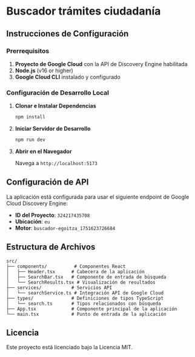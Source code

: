 # Buscador trámites ciudadanía

## Instrucciones de Configuración

### Prerrequisitos

1. **Proyecto de Google Cloud** con la API de Discovery Engine habilitada
2. **Node.js** (v16 or higher)
3. **Google Cloud CLI** instalado y configurado

### Configuración de Desarrollo Local

1. **Clonar e Instalar Dependencias**
   ```bash
   npm install
   ```
2. **Iniciar Servidor de Desarrollo**
   ```bash
   npm run dev
   ```

3. **Abrir en el Navegador**
   
   Navega a `http://localhost:5173`

## Configuración de API

La aplicación está configurada para usar el siguiente endpoint de Google Cloud Discovery Engine:
- **ID del Proyecto**: `324217435708`
- **Ubicación**: `eu`
- **Motor**: `buscador-egoitza_1751623726684`

## Estructura de Archivos

```
src/
├── components/          # Componentes React
│   ├── Header.tsx      # Cabecera de la aplicación
│   ├── SearchBar.tsx   # Componente de entrada de búsqueda
│   └── SearchResults.tsx # Visualización de resultados
├── services/           # Servicios API
│   └── searchService.ts # Integración API de Google Cloud
├── types/              # Definiciones de tipos TypeScript
│   └── search.ts       # Tipos relacionados con búsqueda
├── App.tsx             # Componente principal de la aplicación
└── main.tsx            # Punto de entrada de la aplicación
```

## Licencia

Este proyecto está licenciado bajo la Licencia MIT.
